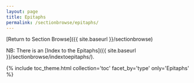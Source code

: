 ```yaml
---
layout: page
title: Epitaphs
permalink: /sectionbrowse/epitaphs/
---
```


[Return to Section Browse]({{ site.baseurl }}/sectionbrowse)

NB: There is an [Index to the Epitaphs]({{ site.baseurl }}/sectionbrowse/indextoepitaphs/).

{% include toc_theme.html collection='toc' facet_by='type' only='Epitaphs' %}
